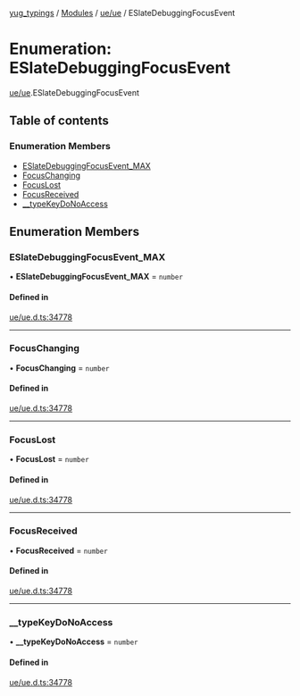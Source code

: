 [yug_typings](../README.md) / [Modules](../modules.md) / [ue/ue](../modules/ue_ue.md) / ESlateDebuggingFocusEvent

# Enumeration: ESlateDebuggingFocusEvent

[ue/ue](../modules/ue_ue.md).ESlateDebuggingFocusEvent

## Table of contents

### Enumeration Members

- [ESlateDebuggingFocusEvent\_MAX](ue_ue.ESlateDebuggingFocusEvent.md#eslatedebuggingfocusevent_max)
- [FocusChanging](ue_ue.ESlateDebuggingFocusEvent.md#focuschanging)
- [FocusLost](ue_ue.ESlateDebuggingFocusEvent.md#focuslost)
- [FocusReceived](ue_ue.ESlateDebuggingFocusEvent.md#focusreceived)
- [\_\_typeKeyDoNoAccess](ue_ue.ESlateDebuggingFocusEvent.md#__typekeydonoaccess)

## Enumeration Members

### ESlateDebuggingFocusEvent\_MAX

• **ESlateDebuggingFocusEvent\_MAX** = `number`

#### Defined in

[ue/ue.d.ts:34778](https://github.com/YugMetaverse/yug_typings/blob/25cad34/ue/ue.d.ts#L34778)

___

### FocusChanging

• **FocusChanging** = `number`

#### Defined in

[ue/ue.d.ts:34778](https://github.com/YugMetaverse/yug_typings/blob/25cad34/ue/ue.d.ts#L34778)

___

### FocusLost

• **FocusLost** = `number`

#### Defined in

[ue/ue.d.ts:34778](https://github.com/YugMetaverse/yug_typings/blob/25cad34/ue/ue.d.ts#L34778)

___

### FocusReceived

• **FocusReceived** = `number`

#### Defined in

[ue/ue.d.ts:34778](https://github.com/YugMetaverse/yug_typings/blob/25cad34/ue/ue.d.ts#L34778)

___

### \_\_typeKeyDoNoAccess

• **\_\_typeKeyDoNoAccess** = `number`

#### Defined in

[ue/ue.d.ts:34778](https://github.com/YugMetaverse/yug_typings/blob/25cad34/ue/ue.d.ts#L34778)
